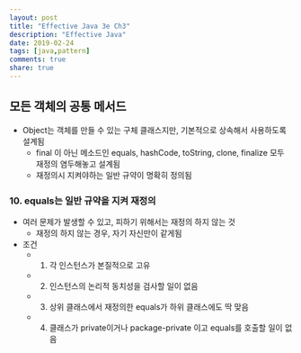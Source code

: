 ```yaml
---
layout: post
title: "Effective Java 3e Ch3"
description: "Effective Java"
date: 2019-02-24
tags: [java,pattern]
comments: true
share: true
---
```


## 모든 객체의 공통 메서드
- Object는 객체를 만들 수 있는 구체 클래스지만, 기본적으로 상속해서 사용하도록 설계됨
  - final 이 아닌 메소드인 equals, hashCode, toString, clone, finalize 모두 재정의 염두해놓고 설계됨
  - 재정의시 지켜야하는 일반 규약이 명확히 정의됨

### 10. equals는 일반 규약을 지켜 재정의
- 여러 문제가 발생할 수 있고, 피하기 위해서는 재정의 하지 않는 것
  - 재정의 하지 않는 경우, 자기 자신만이 같게됨
- 조건
  - 1. 각 인스턴스가 본질적으로 고유
  - 2. 인스턴스의 논리적 동치성을 검사할 일이 없음
  - 3. 상위 클래스에서 재정의한 equals가 하위 클래스에도 딱 맞음
  - 4. 클래스가 private이거나 package-private 이고 equals를 호출할 일이 없음
